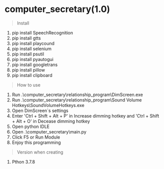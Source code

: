 # computer_secretary(1.0)

>Install
1. pip install SpeechRecognition
2. pip install gtts
3. pip install playcound
4. pip install selenium
5. pip install psutil
6. pip install pyautogui
7. pip install googletrans
8. pip install pillow
9. pip install clipboard

>How to use
1. Run .\computer_secretary\relationship_program\DimScreen.exe
2. Run .\computer_secretary\relationship_program\Sound Volume Hotkeys\SoundVolumeHotkeys.exe
3. Open DimScreen`s settings
4. Enter 'Ctrl + Shift + Alt + P' in Increase dimming hotkey and 'Ctrl + Shift + Alt + O' in Decease dimming hotkey
5. Open python IDLE
6. Open .\computer_secretary\main.py
7. Click F5 or Run Module
8. Enjoy this programming

>Version when creating
1. Pthon 3.7.8
